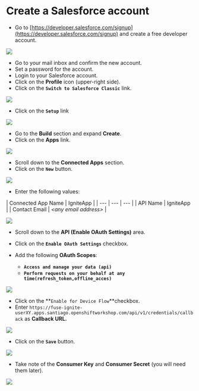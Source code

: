 # Create a Salesforce account

* Go to [https://developer.salesforce.com/signup](https://developer.salesforce.com/signup) and create a free developer account.

![](../.gitbook/assets/image%20%2822%29.png)

* Go to your mail inbox and confirm the new account.
* Set a password for the account.
* Login to your Salesforce account.
* Click on the **Profile** icon \(upper-right side\).
* Click on the **`Switch to Salesforce Classic`** link.

![](../.gitbook/assets/image%20%2879%29.png)

* Click on the **`Setup`** link

![](../.gitbook/assets/image%20%28112%29.png)

* Go to the **Build** section and expand **Create**.
* Click on the **Apps** link.

![](../.gitbook/assets/image%20%287%29.png)

* Scroll down to the **Connected Apps** section.
* Click on the **`New`** button.

![](../.gitbook/assets/image%20%28150%29.png)

* Enter the following values:

| Connected App Name | IgniteApp |
| --- | --- | --- |
| API Name | IgniteApp |
| Contact Email | _&lt;any email address&gt;_ |

![](../.gitbook/assets/image%20%2837%29.png)

* Scroll down to the **API \(Enable OAuth Settings\)** area.
* Click on the **`Enable OAuth Settings`** checkbox.
* Add the following **OAuth Scopes**:

  * **`Access and manage your data (api)`**
  * **`Perform requests on your behalf at any time(refresh_token,offline_acces)`**

![](../.gitbook/assets/image%20%281%29.png)

* Click on the **`Enable for Device Flow`**checkbox.
* Enter `https://fuse-ignite-userXY.apps.santiago.openshiftworkshop.com/api/v1/credentials/callback` as **Callback URL.**

![](../.gitbook/assets/image%20%2810%29.png)

* Click on the **`Save`** button.

![](../.gitbook/assets/image%20%285%29.png)

* Take note of the **Consumer Key** and **Consumer Secret** \(you will need them later\).

![](../.gitbook/assets/image%20%2887%29.png)

